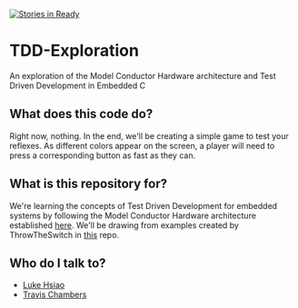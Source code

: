 [![Stories in Ready](https://badge.waffle.io/tjchambers32/TDD-Exploration.png?label=ready&title=Ready)](https://waffle.io/tjchambers32/TDD-Exploration)
# TDD-Exploration
An exploration of the Model Conductor Hardware architecture and Test Driven Development in Embedded C 

## What does this code do?

Right now, nothing. In the end, we'll be creating a simple game to test your reflexes. As different colors appear on the screen, a player will need to press a corresponding button as fast as they can.

## What is this repository for?

We're learning the concepts of Test Driven Development for embedded systems by following the Model Conductor Hardware architecture established [here](https://drive.google.com/file/d/0B1Phjj5PHLKleWJZNl8tV1pmZEk/view?usp=sharing). We'll be drawing from examples created by ThrowTheSwitch in [this](https://github.com/ThrowTheSwitch/CMock) repo.

## Who do I talk to?

* [Luke Hsiao](https://github.com/lukehsiao)
* [Travis Chambers](https://github.com/tjchambers32)
